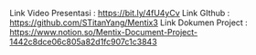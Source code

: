 Link Video Presentasi : https://bit.ly/4fU4yCv
Link GIthub : https://github.com/STitanYang/Mentix3
Link Dokumen Project : https://www.notion.so/Mentix-Document-Project-1442c8dce06c805a82d1fc907c1c3843

